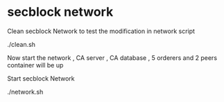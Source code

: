 # secblock network 

Clean secblock Network to test the modification in network script


./clean.sh


Now start the network , CA server , CA database , 5 orderers and 2 peers container will be up


Start secblock Network


./network.sh
